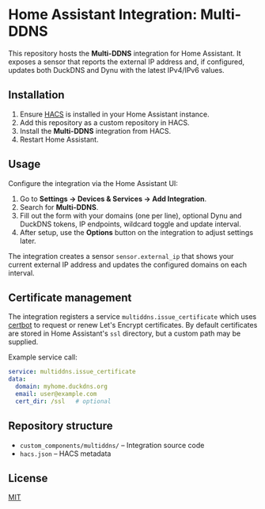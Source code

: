 # Home Assistant Integration: Multi-DDNS

This repository hosts the **Multi-DDNS** integration for Home Assistant. It exposes a sensor that reports the external IP address and, if configured, updates both DuckDNS and Dynu with the latest IPv4/IPv6 values.

## Installation

1. Ensure [HACS](https://hacs.xyz) is installed in your Home Assistant instance.
2. Add this repository as a custom repository in HACS.
3. Install the **Multi-DDNS** integration from HACS.
4. Restart Home Assistant.

## Usage

Configure the integration via the Home Assistant UI:

1. Go to **Settings → Devices & Services → Add Integration**.
2. Search for **Multi-DDNS**.
3. Fill out the form with your domains (one per line), optional Dynu and DuckDNS tokens,
   IP endpoints, wildcard toggle and update interval.
4. After setup, use the **Options** button on the integration to adjust settings later.

The integration creates a sensor `sensor.external_ip` that shows your current
external IP address and updates the configured domains on each interval.

## Certificate management

The integration registers a service `multiddns.issue_certificate` which uses
[certbot](https://certbot.eff.org/) to request or renew Let's Encrypt
certificates. By default certificates are stored in Home Assistant's `ssl`
directory, but a custom path may be supplied.

Example service call:

```yaml
service: multiddns.issue_certificate
data:
  domain: myhome.duckdns.org
  email: user@example.com
  cert_dir: /ssl   # optional
```

## Repository structure

- `custom_components/multiddns/` – Integration source code
- `hacs.json` – HACS metadata

## License

[MIT](LICENSE)
